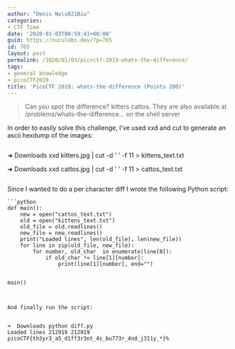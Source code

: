 ```yaml
---
author: "Denis Nu\u021Biu"
categories:
- CTF Time
date: '2020-01-03T00:59:41+00:00'
guid: https://nuculabs.dev/?p=765
id: 765
layout: post
permalink: /2020/01/03/picoctf-2019-whats-the-difference/
tags:
- general knowledge
- picoCTF2019
title: 'PicoCTF 2019: whats-the-difference (Points 200)'
---
```

> Can you spot the difference? kitters cattos. They are also available at /problems/whats-the-difference… on the shell server


In order to easily solve this challenge, I’ve used xxd and cut to generate an ascii hexdump of the images:


```
```
➜  Downloads xxd kitters.jpg | cut -d ' ' -f 11 > kittens_text.txt


➜  Downloads xxd cattos.jpg  | cut -d ' ' -f 11 > cattos_text.txt
```
```


Since I wanted to do a per character diff I wrote the following Python script:


```
```python
def main():
    new = open("cattos_text.txt")
    old = open("kittens_text.txt")
    old_file = old.readlines()
    new_file = new.readlines()
    print("Loaded lines", len(old_file), len(new_file))
    for line in zip(old_file, new_file):
        for number, old_char  in enumerate(line[0]):
            if old_char != line[1][number]:
                print(line[1][number], end="")


main()
```
```


And finally run the script:


```
```
➜  Downloads python diff.py
Loaded lines 212919 212919
picoCTF{th3yr3_a5_d1ff3r3nt_4s_bu773r_4nd_j311y_*}%
```
```